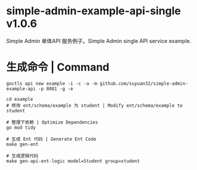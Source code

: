# simple-admin-example-api-single v1.0.6
Simple Admin 单体API 服务例子。Simple Admin single API service example.

# 生成命令 | Command

```shell
goctls api new example -i -c -a -m github.com/suyuan32/simple-admin-example-api -p 8081 -g -e

cd example
# 修改 ent/schema/example 为 student | Modify ent/schema/example to student

# 整理下依赖 | Optimize Dependencies
go mod tidy

# 生成 Ent 代码 | Generate Ent Code
make gen-ent

# 生成逻辑代码
make gen-api-ent-logic model=Student group=student
```

